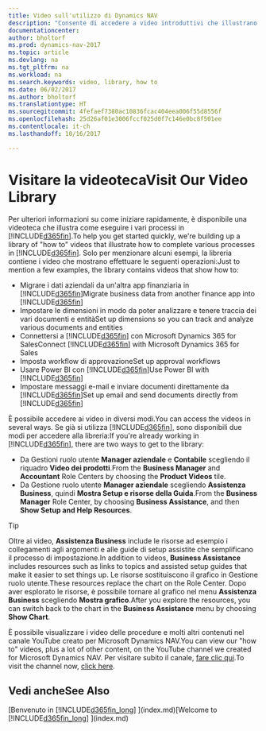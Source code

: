 ```yaml
---
title: Video sull'utilizzo di Dynamics NAV
description: "Consente di accedere a video introduttivi che illustrano come eseguire le attività comuni."
documentationcenter: 
author: bholtorf
ms.prod: dynamics-nav-2017
ms.topic: article
ms.devlang: na
ms.tgt_pltfrm: na
ms.workload: na
ms.search.keywords: video, library, how to
ms.date: 06/02/2017
ms.author: bholtorf
ms.translationtype: HT
ms.sourcegitcommit: 4fefaef7380ac10836fcac404eea006f55d8556f
ms.openlocfilehash: 25d26af01e3006fccf025d0f7c146e0bc8f501ee
ms.contentlocale: it-ch
ms.lasthandoff: 10/16/2017

---
```

# <a name="visit-our-video-library"></a><span data-ttu-id="1099b-103">Visitare la videoteca</span><span class="sxs-lookup"><span data-stu-id="1099b-103">Visit Our Video Library</span></span>
<span data-ttu-id="1099b-104">Per ulteriori informazioni su come iniziare rapidamente, è disponibile una videoteca che illustra come eseguire i vari processi in [!INCLUDE[d365fin](includes/d365fin_md.md)].</span><span class="sxs-lookup"><span data-stu-id="1099b-104">To help you get started quickly, we're building up a library of "how to" videos that illustrate how to complete various processes in [!INCLUDE[d365fin](includes/d365fin_md.md)].</span></span> <span data-ttu-id="1099b-105">Solo per menzionare alcuni esempi, la libreria contiene i video che mostrano effettuare le seguenti operazioni:</span><span class="sxs-lookup"><span data-stu-id="1099b-105">Just to mention a few examples, the library contains videos that show how to:</span></span>  

* <span data-ttu-id="1099b-106">Migrare i dati aziendali da un'altra app finanziaria in [!INCLUDE[d365fin](includes/d365fin_md.md)]</span><span class="sxs-lookup"><span data-stu-id="1099b-106">Migrate business data from another finance app into [!INCLUDE[d365fin](includes/d365fin_md.md)]</span></span>  
* <span data-ttu-id="1099b-107">Impostare le dimensioni in modo da poter analizzare e tenere traccia dei vari documenti e entità</span><span class="sxs-lookup"><span data-stu-id="1099b-107">Set up dimensions so you can track and analyze various documents and entities</span></span>
* <span data-ttu-id="1099b-108">Connettersi a [!INCLUDE[d365fin](includes/d365fin_md.md)] con Microsoft Dynamics 365 for Sales</span><span class="sxs-lookup"><span data-stu-id="1099b-108">Connect [!INCLUDE[d365fin](includes/d365fin_md.md)] with Microsoft Dynamics 365 for Sales</span></span>
* <span data-ttu-id="1099b-109">Imposta workflow di approvazione</span><span class="sxs-lookup"><span data-stu-id="1099b-109">Set up approval workflows</span></span>  
* <span data-ttu-id="1099b-110">Usare Power BI con [!INCLUDE[d365fin](includes/d365fin_md.md)]</span><span class="sxs-lookup"><span data-stu-id="1099b-110">Use Power BI with [!INCLUDE[d365fin](includes/d365fin_md.md)]</span></span>  
* <span data-ttu-id="1099b-111">Impostare messaggi e-mail e inviare documenti direttamente da [!INCLUDE[d365fin](includes/d365fin_md.md)]</span><span class="sxs-lookup"><span data-stu-id="1099b-111">Set up email and send documents directly from [!INCLUDE[d365fin](includes/d365fin_md.md)]</span></span>  

<span data-ttu-id="1099b-112">È possibile accedere ai video in diversi modi.</span><span class="sxs-lookup"><span data-stu-id="1099b-112">You can access the videos in several ways.</span></span> <span data-ttu-id="1099b-113">Se già si utilizza [!INCLUDE[d365fin](includes/d365fin_md.md)], sono disponibili due modi per accedere alla libreria:</span><span class="sxs-lookup"><span data-stu-id="1099b-113">If you're already working in [!INCLUDE[d365fin](includes/d365fin_md.md)], there are two ways to get to the library:</span></span>

* <span data-ttu-id="1099b-114">Da Gestioni ruolo utente **Manager aziendale** e **Contabile** scegliendo il riquadro **Video dei prodotti**.</span><span class="sxs-lookup"><span data-stu-id="1099b-114">From the **Business Manager** and **Accountant** Role Centers by choosing the **Product Videos** tile.</span></span>  
* <span data-ttu-id="1099b-115">Da Gestione ruolo utente **Manager aziendale** scegliendo **Assistenza Business**, quindi **Mostra Setup e risorse della Guida**.</span><span class="sxs-lookup"><span data-stu-id="1099b-115">From the **Business Manager** Role Center, by choosing **Business Assistance**, and then **Show Setup and Help Resources**.</span></span>  

> [!Tip]  
> <span data-ttu-id="1099b-116">Oltre ai video, **Assistenza Business** include le risorse ad esempio i collegamenti agli argomenti e alle guide di setup assistite che semplificano il processo di impostazione.</span><span class="sxs-lookup"><span data-stu-id="1099b-116">In addition to videos, **Business Assistance** includes resources such as links to topics and assisted setup guides that make it easier to set things up.</span></span> <span data-ttu-id="1099b-117">Le risorse sostituiscono il grafico in Gestione ruolo utente.</span><span class="sxs-lookup"><span data-stu-id="1099b-117">These resources replace the chart on the Role Center.</span></span> <span data-ttu-id="1099b-118">Dopo aver esplorato le risorse, è possibile tornare al grafico nel menu **Assistenza Business** scegliendo **Mostra grafico**.</span><span class="sxs-lookup"><span data-stu-id="1099b-118">After you explore the resources, you can switch back to the chart in the **Business Assistance** menu by choosing **Show Chart**.</span></span>  
  
<span data-ttu-id="1099b-119">È possibile visualizzare i video delle procedure e molti altri contenuti nel canale YouTube creato per Microsoft Dynamics NAV.</span><span class="sxs-lookup"><span data-stu-id="1099b-119">You can view our "how to" videos, plus a lot of other content, on the YouTube channel we created for Microsoft Dynamics NAV.</span></span> <span data-ttu-id="1099b-120">Per visitare subito il canale, [fare clic qui](https://go.microsoft.com/fwlink/?linkid=851533).</span><span class="sxs-lookup"><span data-stu-id="1099b-120">To visit the channel now, [click here](https://go.microsoft.com/fwlink/?linkid=851533).</span></span>

## <a name="see-also"></a><span data-ttu-id="1099b-121">Vedi anche</span><span class="sxs-lookup"><span data-stu-id="1099b-121">See Also</span></span>
<span data-ttu-id="1099b-122">[Benvenuto in [!INCLUDE[d365fin_long](includes/d365fin_long_md.md)] ](index.md)</span><span class="sxs-lookup"><span data-stu-id="1099b-122">[Welcome to [!INCLUDE[d365fin_long](includes/d365fin_long_md.md)] ](index.md)</span></span>

